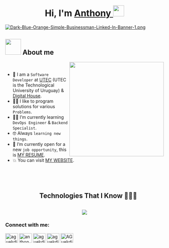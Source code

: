<div align="center">
<h1 align="center">Hi, I'm <a href="https://anthonyguekdjian.vercel.app/">Anthony </a><img src="https://media.giphy.com/media/hvRJCLFzcasrR4ia7z/giphy.gif" width="35"></h1>
</div>

[![Dark-Blue-Orange-Simple-Businessman-Linked-In-Banner-1.png](https://i.postimg.cc/sxXprwRV/Dark-Blue-Orange-Simple-Businessman-Linked-In-Banner-1.png)](https://postimg.cc/34syjjR6)

## <picture><img src = "https://github.com/7oSkaaa/7oSkaaa/blob/main/Images/about_me.gif?raw=true" width = 50px></picture> About me

<picture> <img align="right" src="https://github.com/7oSkaaa/7oSkaaa/blob/main/Images/Right_Side.gif?raw=true" width = 300px></picture>

<br>

- :school: I am a `Software Developer` at [UTEC](https://utec.edu.uy/en/) (UTEC is the Technological University of Uruguay) & [Digital House](https://www.digitalhouse.com/).
- :technologist: I like to program solutions for various `Problems`.
- :student: I’m currently learning `DevOps Engineer` & `Backend Specialist`.
- :nerd_face: Always `learning new things`.
- :thinking: I’m currently open for a new `job opportunity`, this is [MY RESUME](https://www.canva.com/design/DAFgv5doT3Y/ZfXZVd_aXzduwo2rR-e_tA/view?utm_content=DAFgv5doT3Y&utm_campaign=designshare&utm_medium=link&utm_source=publishsharelink).
- :boom: You can visit [MY WEBSITE](https://anthonyguekdjian.vercel.app/).

<br><br>

<div id="user-content-toc">
  <ul align="center">
    <summary><h2 style="display: inline-block">Technologies That I Know 👨🏻‍💻</h2></summary>
  </ul>
</div>
<!--tech stack icons-->
<p align="center">
  <a href="https://skillicons.dev">
    <img src="https://skillicons.dev/icons?i=linux,html,css,tailwind,bootstrap,sass,js,ts,jquery,react,vite,nextjs,go,py,nodejs,express,nestjs,mongodb,mysql,bash,vscode,idea,postman,git,github,githubactions,docker,kubernetes,aws,discord&perline=15" />
  </a>
</p>


<h3 align="left">Connect with me:</h3>
<p align="left">
<a href="https://twitter.com/aguekdjian19" target="blank"><img align="center" src="https://raw.githubusercontent.com/rahuldkjain/github-profile-readme-generator/master/src/images/icons/Social/twitter.svg" alt="aguekdjian19" height="30" width="40" /></a>
<a href="https://linkedin.com/in/anthony-guekdjian" target="blank"><img align="center" src="https://raw.githubusercontent.com/rahuldkjain/github-profile-readme-generator/master/src/images/icons/Social/linked-in-alt.svg" alt="anthony-guekdjian" height="30" width="40" /></a>
<a href="https://fb.com/aguekdjian" target="blank"><img align="center" src="https://raw.githubusercontent.com/rahuldkjain/github-profile-readme-generator/master/src/images/icons/Social/facebook.svg" alt="aguekdjian" height="30" width="40" /></a>
<a href="https://instagram.com/aguekdjian" target="blank"><img align="center" src="https://raw.githubusercontent.com/rahuldkjain/github-profile-readme-generator/master/src/images/icons/Social/instagram.svg" alt="aguekdjian" height="30" width="40" /></a>
<a href="https://discord.gg/AGuekdjian20#0116" target="blank"><img align="center" src="https://raw.githubusercontent.com/rahuldkjain/github-profile-readme-generator/master/src/images/icons/Social/discord.svg" alt="AGuekdjian20#0116" height="30" width="40" /></a>
</p>
